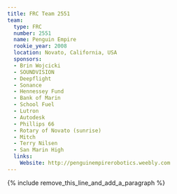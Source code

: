 ```yaml
---
title: FRC Team 2551
team:
  type: FRC
  number: 2551
  name: Penguin Empire
  rookie_year: 2008
  location: Novato, California, USA
  sponsors:
  - Brin Wojcicki
  - SOUNDVISION
  - Deepflight
  - Sonance
  - Hennessey Fund
  - Bank of Marin
  - School Fuel
  - Lutron
  - Autodesk
  - Phillips 66
  - Rotary of Novato (sunrise)
  - Mitch
  - Terry Nilsen
  - San Marin High
  links:
    Website: http://penguinempirerobotics.weebly.com
---
```


{% include remove_this_line_and_add_a_paragraph %}